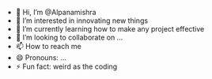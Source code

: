 - 👋 Hi, I’m @Alpanamishra
- 👀 I’m interested in innovating new things
- 🌱 I’m currently learning how to make any project effective
- 💞️ I’m looking to collaborate on ...
- 📫 How to reach me 
- 😄 Pronouns: ...
- ⚡ Fun fact: weird as the coding

<!---
Alpanamishra/Alpanamishra is a ✨ special ✨ repository because its `README.md` (this file) appears on your GitHub profile.
You can click the Preview link to take a look at your changes.
--->
